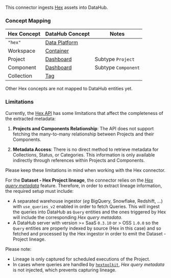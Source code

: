 This connector ingests [Hex](https://hex.tech/) assets into DataHub.

### Concept Mapping

| Hex Concept | DataHub Concept                                                                            | Notes               |
| ----------- | ------------------------------------------------------------------------------------------ | ------------------- |
| `"hex"`     | [Data Platform](https://datahubproject.io/docs/generated/metamodel/entities/dataplatform/) |                     |
| Workspace   | [Container](https://datahubproject.io/docs/generated/metamodel/entities/container/)        |                     |
| Project     | [Dashboard](https://datahubproject.io/docs/generated/metamodel/entities/dashboard/)        | Subtype `Project`   |
| Component   | [Dashboard](https://datahubproject.io/docs/generated/metamodel/entities/dashboard/)        | Subtype `Component` |
| Collection  | [Tag](https://datahubproject.io/docs/generated/metamodel/entities/Tag/)                    |                     |

Other Hex concepts are not mapped to DataHub entities yet.

### Limitations

Currently, the [Hex API](https://learn.hex.tech/docs/api/api-reference) has some limitations that affect the completeness of the extracted metadata:

1. **Projects and Components Relationship**: The API does not support fetching the many-to-many relationship between Projects and their Components.

2. **Metadata Access**: There is no direct method to retrieve metadata for Collections, Status, or Categories. This information is only available indirectly through references within Projects and Components.

Please keep these limitations in mind when working with the Hex connector.

For the **Dataset - Hex Project lineage**, the connector relies on the
[_Hex query metadata_](https://learn.hex.tech/docs/explore-data/cells/sql-cells/sql-cells-introduction#query-metadata) feature.
Therefore, in order to extract lineage information, the required setup must include:

- A separated warehouse ingestor (_eg_ BigQuery, Snowflake, Redshift, ...) with `use_queries_v2` enabled in order to fetch Queries.
  This will ingest the queries into DataHub as `Query` entities and the ones triggered by Hex will include the corresponding _Hex query metadata_.
- A DataHub server with version >= SaaS `0.3.10` or > OSS `1.0.0` so the `Query` entities are properly indexed by source (Hex in this case) and so fetched and processed by the Hex ingestor in order to emit the Dataset - Project lineage.

Please note:

- Lineage is only captured for scheduled executions of the Project.
- In cases where queries are handled by [`hextoolkit`](https://learn.hex.tech/tutorials/connect-to-data/using-the-hextoolkit), _Hex query metadata_ is not injected, which prevents capturing lineage.
